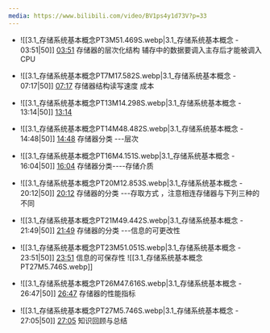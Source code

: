 ```yaml
---
media: https://www.bilibili.com/video/BV1ps4y1d73V?p=33
---
```


- ![[3.1_存储系统基本概念PT3M51.469S.webp|3.1_存储系统基本概念 - 03:51|50]] [03:51](https://www.bilibili.com/video/BV1ps4y1d73V?p=33&t=231.468968#t=03:51.47) 存储器的层次化结构  辅存中的数据要调入主存后才能被调入CPU

- ![[3.1_存储系统基本概念PT7M17.582S.webp|3.1_存储系统基本概念 - 07:17|50]] [07:17](https://www.bilibili.com/video/BV1ps4y1d73V?p=33&t=437.581547#t=07:17.58)  存储器结构读写速度 成本

- ![[3.1_存储系统基本概念PT13M14.298S.webp|3.1_存储系统基本概念 - 13:14|50]] [13:14](https://www.bilibili.com/video/BV1ps4y1d73V?p=33&t=794.29804#t=13:14.30) 

- ![[3.1_存储系统基本概念PT14M48.482S.webp|3.1_存储系统基本概念 - 14:48|50]] [14:48](https://www.bilibili.com/video/BV1ps4y1d73V?p=33&t=888.48155#t=14:48.48) 存储器分类 ---层次
- ![[3.1_存储系统基本概念PT16M4.151S.webp|3.1_存储系统基本概念 - 16:04|50]] [16:04](https://www.bilibili.com/video/BV1ps4y1d73V?p=33&t=964.151192#t=16:04.15) 存储器分类----存储介质

- ![[3.1_存储系统基本概念PT20M12.853S.webp|3.1_存储系统基本概念 - 20:12|50]] [20:12](https://www.bilibili.com/video/BV1ps4y1d73V?p=33&t=1212.85259#t=20:12.85) 存储器的分类 ---存取方式  ，注意相连存储器与下列三种的不同

- ![[3.1_存储系统基本概念PT21M49.442S.webp|3.1_存储系统基本概念 - 21:49|50]] [21:49](https://www.bilibili.com/video/BV1ps4y1d73V?p=33&t=1309.441783#t=21:49.44) 存储器的分类 ---信息的可更改性

- ![[3.1_存储系统基本概念PT23M51.051S.webp|3.1_存储系统基本概念 - 23:51|50]] [23:51](https://www.bilibili.com/video/BV1ps4y1d73V?p=33&t=1431.051164#t=23:51.05) 信息的可保存性
![[3.1_存储系统基本概念PT27M5.746S.webp]]
- ![[3.1_存储系统基本概念PT26M47.616S.webp|3.1_存储系统基本概念 - 26:47|50]] [26:47](https://www.bilibili.com/video/BV1ps4y1d73V?p=33&t=1607.61591#t=26:47.62) 存储器的性能指标

- ![[3.1_存储系统基本概念PT27M5.746S.webp|3.1_存储系统基本概念 - 27:05|50]] [27:05](https://www.bilibili.com/video/BV1ps4y1d73V?p=33&t=1625.746167#t=27:05.75) 知识回顾与总结